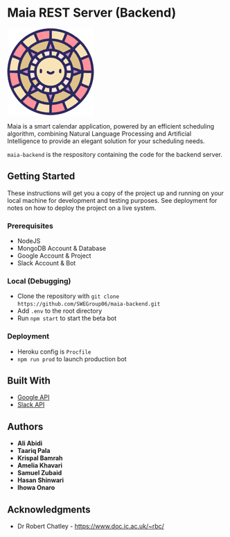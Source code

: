 # Maia REST Server (Backend)

![logo](https://github.com/SWEGroup06/maia-backend/blob/main/img/logo.png?raw=true)

Maia is a smart calendar application, powered by an efficient scheduling algorithm, combining Natural Language Processing and Artificial Intelligence to provide an elegant solution for your scheduling needs.

`maia-backend` is the respository containing the code for the backend server. 

## Getting Started

These instructions will get you a copy of the project up and running on your local machine for development and testing purposes. See deployment for notes on how to deploy the project on a live system.

### Prerequisites

- NodeJS
- MongoDB Account & Database
- Google Account & Project
- Slack Account & Bot

### Local (Debugging)

- Clone the repository with `git clone https://github.com/SWEGroup06/maia-backend.git`
- Add `.env` to the root directory
- Run `npm start` to start the beta bot

### Deployment

- Heroku config is `Procfile`
- `npm run prod` to launch production bot

## Built With

* [Google API](https://console.developers.google.com/)
* [Slack API](https://api.slack.com/)

## Authors

* **Ali Abidi**
* **Taariq Pala**
* **Krispal Bamrah**
* **Amelia Khavari**
* **Samuel Zubaid**
* **Hasan Shinwari**
* **Ihowa Onaro**

## Acknowledgments

* Dr Robert Chatley - https://www.doc.ic.ac.uk/~rbc/
